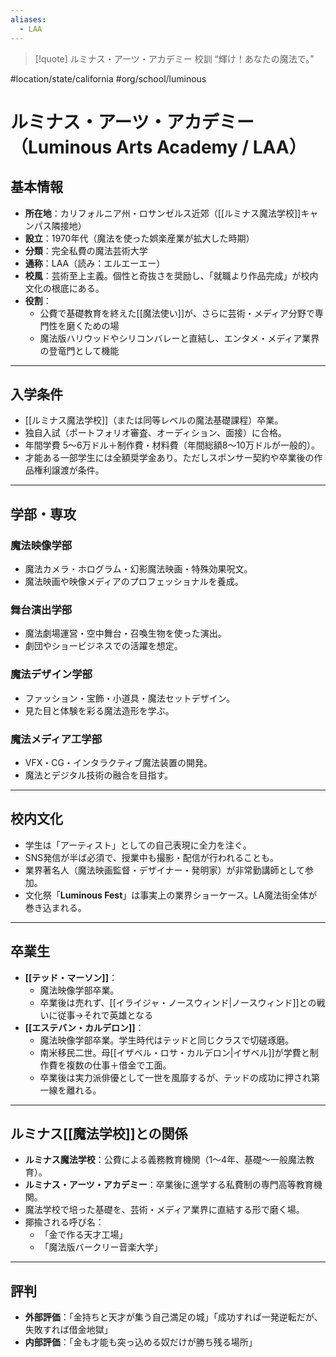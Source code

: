 ```yaml
---
aliases:
  - LAA
---
```

>[!quote] ルミナス・アーツ・アカデミー 校訓
“輝け！あなたの魔法で。”  


#location/state/california #org/school/luminous 
# ルミナス・アーツ・アカデミー（Luminous Arts Academy / LAA）

## 基本情報
- **所在地**：カリフォルニア州・ロサンゼルス近郊（[[ルミナス魔法学校]]キャンパス隣接地）
- **設立**：1970年代（魔法を使った娯楽産業が拡大した時期）
- **分類**：完全私費の魔法芸術大学
- **通称**：LAA（読み：エルエーエー）
- **校風**：芸術至上主義。個性と奇抜さを奨励し、「就職より作品完成」が校内文化の根底にある。
- **役割**：
  - 公費で基礎教育を終えた[[魔法使い]]が、さらに芸術・メディア分野で専門性を磨くための場
  - 魔法版ハリウッドやシリコンバレーと直結し、エンタメ・メディア業界の登竜門として機能

---

## 入学条件
- [[ルミナス魔法学校]]（または同等レベルの魔法基礎課程）卒業。
- 独自入試（ポートフォリオ審査、オーディション、面接）に合格。
- 年間学費 5〜6万ドル＋制作費・材料費（年間総額8〜10万ドルが一般的）。
- 才能ある一部学生には全額奨学金あり。ただしスポンサー契約や卒業後の作品権利譲渡が条件。

---

## 学部・専攻
### 魔法映像学部
- 魔法カメラ・ホログラム・幻影魔法映画・特殊効果呪文。
- 魔法映画や映像メディアのプロフェッショナルを養成。

### 舞台演出学部
- 魔法劇場運営・空中舞台・召喚生物を使った演出。
- 劇団やショービジネスでの活躍を想定。

### 魔法デザイン学部
- ファッション・宝飾・小道具・魔法セットデザイン。
- 見た目と体験を彩る魔法造形を学ぶ。

### 魔法メディア工学部
- VFX・CG・インタラクティブ魔法装置の開発。
- 魔法とデジタル技術の融合を目指す。

---

## 校内文化
- 学生は「アーティスト」としての自己表現に全力を注ぐ。
- SNS発信が半ば必須で、授業中も撮影・配信が行われることも。
- 業界著名人（魔法映画監督・デザイナー・発明家）が非常勤講師として参加。
- 文化祭「**Luminous Fest**」は事実上の業界ショーケース。LA魔法街全体が巻き込まれる。

---

## 卒業生
- **[[テッド・マーソン]]**：
  - 魔法映像学部卒業。
  - 卒業後は売れず、[[イライジャ・ノースウィンド|ノースウィンド]]との戦いに従事→それで英雄となる
- **[[エステバン・カルデロン]]**：
  - 魔法映像学部卒業。学生時代はテッドと同じクラスで切磋琢磨。
  - 南米移民二世。母[[イザベル・ロサ・カルデロン|イザベル]]が学費と制作費を複数の仕事＋借金で工面。
  - 卒業後は実力派俳優として一世を風靡するが、テッドの成功に押され第一線を離れる。

---

## ルミナス[[魔法学校]]との関係
- **ルミナス魔法学校**：公費による義務教育機関（1〜4年、基礎〜一般魔法教育）。
- **ルミナス・アーツ・アカデミー**：卒業後に進学する私費制の専門高等教育機関。
- 魔法学校で培った基礎を、芸術・メディア業界に直結する形で磨く場。
- 揶揄される呼び名：
  - 「金で作る天才工場」
  - 「魔法版バークリー音楽大学」

---

## 評判
- **外部評価**：「金持ちと天才が集う自己満足の城」「成功すれば一発逆転だが、失敗すれば借金地獄」
- **内部評価**：「金も才能も突っ込める奴だけが勝ち残る場所」
